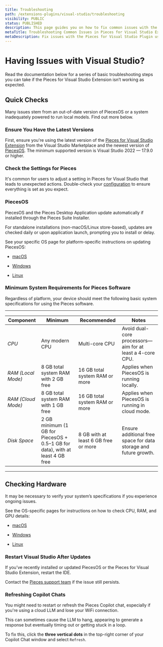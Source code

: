 ```yaml
---
title: Troubleshooting
path: /extensions-plugins/visual-studio/troubleshooting
visibility: PUBLIC
status: PUBLISHED
description: This page guides you on how to fix common issues with the Pieces for Visual Studio Extension and how to connect with the Pieces support team or community.
metaTitle: Troubleshooting Common Issues in Pieces for Visual Studio Extension
metaDescription: Fix issues with the Pieces for Visual Studio Plugin using troubleshooting steps designed for quick and easy resolutions.
---
```


# Having Issues with Visual Studio?

Read the documentation below for a series of basic troubleshooting steps you can take if the Pieces for Visual Studio Extension isn’t working as expected.

<on-device-storage />

## Quick Checks

Many issues stem from an out-of-date version of PiecesOS or a system inadequately powered to run local models. Find out more below.

### Ensure You Have the Latest Versions

First, ensure you're using the latest version of the <a target="_blank" href="https://marketplace.visualstudio.com/items?itemName=MeshIntelligentTechnologiesInc.PiecesVisualStudio">Pieces for Visual Studio Extension</a> from the Visual Studio Marketplace and the newest version of [PiecesOS](/products/core-dependencies/pieces-os). The minimum supported version is Visual Studio 2022 — 17.9.0 or higher.

### Check the Settings for Pieces

It's common for users to adjust a setting in Pieces for Visual Studio that leads to unexpected actions. Double-check your [configuration](/products/extensions-plugins/visual-studio/configuration) to ensure everything is set as you expect.

### PiecesOS

PiecesOS and the Pieces Desktop Application update automatically if installed through the Pieces Suite Installer.

For standalone installations (non-macOS/Linux store-based), updates are checked daily or upon application launch, prompting you to install or delay.

See your specific OS page for platform-specific instructions on updating PiecesOS:

* [macOS](/products/meet-pieces/troubleshooting/macos#updating-piecesos)

* [Windows](/products/meet-pieces/troubleshooting/windows#updating-piecesos)

* [Linux](/products/meet-pieces/troubleshooting/linux#updating-piecesos)

### Minimum System Requirements for Pieces Software

Regardless of platform, your device should meet the following basic system specifications for using the Pieces software.

***

| **Component**      | **Minimum**                                                                   | **Recommended**                      | **Notes**                                                        |
| ------------------ | ----------------------------------------------------------------------------- | ------------------------------------ | ---------------------------------------------------------------- |
| *CPU*              | Any modern CPU                                                                | Multi-core CPU                       | Avoid dual-core processors—aim for at least a 4-core CPU.        |
| *RAM (Local Mode)* | 8 GB total system RAM with 2 GB free                                          | 16 GB total system RAM or more       | Applies when PiecesOS is running locally.                        |
| *RAM (Cloud Mode)* | 8 GB total system RAM with 1 GB free                                          | 16 GB total system RAM or more       | Applies when PiecesOS is running in cloud mode.                  |
| *Disk Space*       | 2 GB minimum (1 GB for PiecesOS + 0.5–1 GB for data), with at least 4 GB free | 8 GB with at least 6 GB free or more | Ensure additional free space for data storage and future growth. |

***

## Checking Hardware

It may be necessary to verify your system’s specifications if you experience ongoing issues.

See the OS-specific pages for instructions on how to check CPU, RAM, and GPU details:

* [macOS](/products/meet-pieces/troubleshooting/macos#checking-cpu-type)

* [Windows](/products/meet-pieces/troubleshooting/windows#checking-hardware-specifications)

* [Linux](/products/meet-pieces/troubleshooting/linux#checking-system-information)

### Restart Visual Studio After Updates

If you’ve recently installed or updated PiecesOS or the Pieces for Visual Studio Extension, restart the IDE.

Contact the <a target="_blank" href="https://getpieces.typeform.com/to/mCjBSIjF#docs-vscode">Pieces support team</a> if the issue still persists.

### Refreshing Copilot Chats

You might need to restart or refresh the Pieces Copilot chat, especially if you're using a cloud LLM and lose your WiFi connection.

This can sometimes cause the LLM to hang, appearing to generate a response but eventually timing out or getting stuck in a loop.

To fix this, click the **three vertical dots** in the top-right corner of your Copilot Chat window and select `Refresh`.

<Image src="https://storage.googleapis.com/hashnode_product_documentation_assets/visual_studio_extension_assets/troubleshooting/refresh_copilot_chat.png" alt="" align="center" fullwidth="true" />